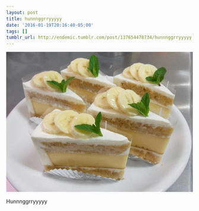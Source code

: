 ```yaml
---
layout: post
title: hunnnggrryyyyy
date: '2016-01-19T20:16:40-05:00'
tags: []
tumblr_url: http://endemic.tumblr.com/post/137654478734/hunnnggrryyyyy
---
```

 ![](/tumblr_files/tumblr_nyr0u9Ct0K1tiqhw7o1_1280.jpg)  

Hunnnggrryyyyy


